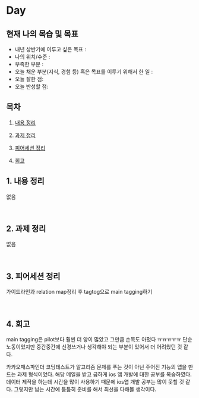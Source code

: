 <!--
구조
*
    *
        * <br>
            &nbsp; - &nbsp; <br>
                &nbsp;&nbsp;&nbsp;&nbsp; ‣ &nbsp; <br>
                    &nbsp;&nbsp;&nbsp;&nbsp;&nbsp;&nbsp;&nbsp;&nbsp; * &nbsp; <br>
-->

# Day 

## 현재 나의 목습 및 목표
- 내년 상반기에 이루고 싶은 목표 :
- 나의 위치/수준 :
- 부족한 부분 :
- 오늘 채운 부분(지식, 경험 등) 혹은 목표를 이루기 위해서 한 일 : 
- 오늘 잘한 점:
- 오늘 반성할 점:

## 목차 

1. [내용 정리](#1-내용-정리)

2. [과제 정리](#2-과제-정리)

3. [피어세션 정리](#3-피어세션-정리)

4. [회고](#4-회고)

## 1. 내용 정리

없음

<br>

## 2. 과제 정리

없음

<br>

## 3. 피어세션 정리

가이드라인과 relation map정리 후 tagtog으로 main tagging하기

<br>

## 4. 회고

main tagging은 pilot보다 훨씬 더 양이 많았고 그만큼 손목도 아펐다 ㅠㅠㅠㅠㅠ
단순노동이었지만 중간중간에 신경쓰거나 생각해야 되는 부분이 있어서 더 어려웠던 것 같다.

카카오패스파인더 코딩테스트가 알고리즘 문제를 푸는 것이 아닌 주어진 기능의 앱을 만드는 과제 형식이었다. 
해당 메일을 받고 급하게 ios 앱 개발에 대한 공부를 복습하였다. 
데이터 제작을 하는데 시간을 많이 사용하기 때문에 ios앱 개발 공부는 많이 못할 것 같다.
그렇지만 남는 시간에 틈틈히 준비를 해서 최선을 다해볼 생각이다. 

<br>